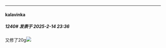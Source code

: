 ﻿
*****

####  kalavinka  
##### 1240#       发表于 2025-2-14 23:36

又修了20g<img src="https://static.saraba1st.com/image/smiley/face2017/067.png" referrerpolicy="no-referrer">

